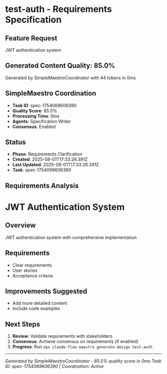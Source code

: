 # test-auth - Requirements Specification

## Feature Request
JWT authentication system

## Generated Content Quality: 85.0%
Generated by SimpleMaestroCoordinator with 44 tokens in 0ms

## SimpleMaestro Coordination
- **Task ID**: spec-1754069606390
- **Quality Score**: 85.0%
- **Processing Time**: 0ms
- **Agents**: Specification Writer
- **Consensus**: Enabled

## Status
- **Phase**: Requirements Clarification  
- **Created**: 2025-08-01T17:33:26.391Z
- **Last Updated**: 2025-08-01T17:33:26.391Z
- **Task**: spec-1754069606390

## Requirements Analysis
# JWT Authentication System

## Overview
JWT authentication system with comprehensive implementation

## Requirements
- Clear requirements
- User stories
- Acceptance criteria

## Improvements Suggested
- Add more detailed content
- Include code examples

## Next Steps
1. **Review**: Validate requirements with stakeholders
2. **Consensus**: Achieve consensus on requirements (if enabled)
3. **Progress**: Run `npx claude-flow maestro generate-design test-auth`

---
*Generated by SimpleMaestroCoordinator - 85.0% quality score in 0ms*
*Task ID: spec-1754069606390 | Coordination: Active*
